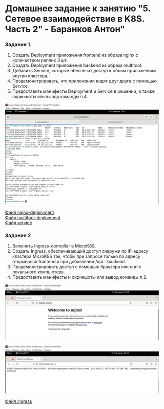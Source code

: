 # Домашнее задание к занятию "5. Сетевое взаимодействие в K8S. Часть 2" - Баранков Антон"

### Задание 1.
1. Создать Deployment приложения frontend из образа nginx с количеством реплик 3 шт.  
2. Создать Deployment приложения backend из образа multitool.  
3. Добавить Service, которые обеспечат доступ к обоим приложениям внутри кластера.  
4. Продемонстрировать, что приложения видят друг друга с помощью Service.  
5. Предоставить манифесты Deployment и Service в решении, а также скриншоты или вывод команды п.4.  

![Скриншот](img/1.JPG)  
  
[Файл nginx-deployment](img/1/nginx-deployment.yaml)  
[Файл multitool-deployment](img/1/multitool-deployment.yaml.yaml)  
[Файл service](img/1/svc_2.yaml)  

### Задание 2
1. Включить Ingress-controller в MicroK8S.
2. Создать Ingress, обеспечивающий доступ снаружи по IP-адресу кластера MicroK8S так, чтобы при запросе только по адресу открывался frontend а при добавлении /api - backend.
3. Продемонстрировать доступ с помощью браузера или curl с локального компьютера.
4. Предоставить манифесты и скриншоты или вывод команды п.2.  

![Скриншот](img/2.JPG)

![Скриншот](img/3.JPG)

[Файл ingress](img/1/ingress1.yaml)
